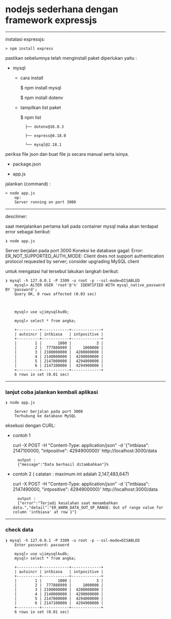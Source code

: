 # nodejs sederhana dengan framework expressjs #

---


instalasi expressjs:

    > npm install express



pastikan sebelumnya telah menginstall paket diperlukan yaitu :

- mysql

    - cara install

        $ npm install mysql

        $ npm install dotenv

    - tampilkan list paket
    
        $ npm list

            ├── dotenv@16.0.3
  
            ├── express@4.18.0
        
            └── mysql@2.18.1



periksa file json dan buat file js secara manual serta isinya.

- package.json

- app.js



jalankan (command) :

    > node app.js
        op:
        Server running on port 3000




---


desclimer:

saat menjalankan pertama kali pada container mysql maka akan terdapat error sebagai berikut:

    ❯ node app.js


Server berjalan pada port 3000
Koneksi ke database gagal:  Error: ER_NOT_SUPPORTED_AUTH_MODE: Client does not support authentication protocol requested by server; consider upgrading MySQL client

untuk mengatasi hal tersebut lakukan langkah berikut:


    ❯ mysql -h 127.0.0.1 -P 3309 -u root -p --ssl-mode=DISABLED
        mysql> ALTER USER 'root'@'%' IDENTIFIED WITH mysql_native_password BY 'password';
        Query OK, 0 rows affected (0.03 sec)



        mysql> use ujimysqlkudb;
        
        mysql> select * from angka;
        
        +----------+------------+-------------+
        | autoincr | intbiasa   | intpositive |
        +----------+------------+-------------+
        |        1 |       1000 |           3 |
        |        2 |  777888999 |     1000000 |
        |        3 | 2100000000 |  4200000000 |
        |        4 | 2140000000 |  4290000000 |
        |        5 | 2147000000 |  4294000000 |
        |        6 | 2147100000 |  4294900000 |
        +----------+------------+-------------+
        6 rows in set (0.01 sec)


---

### lanjut coba jalankan kembali aplikasi

    ❯ node app.js

        Server berjalan pada port 3000
        Terhubung ke database MySQL

eksekusi dengan CURL:
- contoh 1

    curl -X POST -H "Content-Type: application/json" -d '{"intbiasa": 2147100000, "intpositive": 4294900000}' http://localhost:3000/data

        output :
        {"message":"Data berhasil ditambahkan"}%

- contoh 2 ( catatan : maximum int adalah 2,147,483,647)
  
    curl -X POST -H "Content-Type: application/json" -d '{"intbiasa": 2147490000, "intpositive": 4294900000}' http://localhost:3000/data

        output :
        {"error":"Terjadi kesalahan saat menambahkan data.","detail":"ER_WARN_DATA_OUT_OF_RANGE: Out of range value for column 'intbiasa' at row 1"}


---


### check data

    ❯ mysql -h 127.0.0.1 -P 3309 -u root -p --ssl-mode=DISABLED
        Enter password: password

        mysql> use ujimysqlkudb;
        mysql> select * from angka;

        +----------+------------+-------------+
        | autoincr | intbiasa   | intpositive |
        +----------+------------+-------------+
        |        1 |       1000 |           3 |
        |        2 |  777888999 |     1000000 |
        |        3 | 2100000000 |  4200000000 |
        |        4 | 2140000000 |  4290000000 |
        |        5 | 2147000000 |  4294000000 |
        |        6 | 2147100000 |  4294900000 |
        +----------+------------+-------------+
        6 rows in set (0.01 sec)
